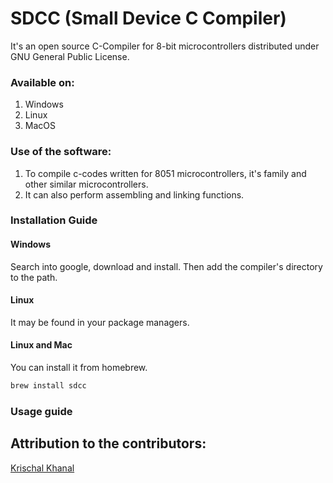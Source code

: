 # SDCC (Small Device C Compiler)

It's an open source C-Compiler for 8-bit microcontrollers distributed under GNU General Public License.

### Available on:
1. Windows
2. Linux
3. MacOS

### Use of the software:
1. To compile c-codes written for 8051 microcontrollers, it's family and other similar microcontrollers.
2. It can also perform assembling and linking functions.

### Installation Guide
#### Windows
Search into google, download and install. Then add the compiler's directory to the path.

#### Linux
It may be found in your package managers.

#### Linux and Mac
You can install it from homebrew.
```zsh
brew install sdcc
```

### Usage guide


## Attribution to the contributors:

[Krischal Khanal](https://github.com/krischal111)